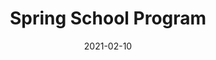 ---
title: "Spring School Program"
date: 2021-02-10
featured: true
school: true
weight: 1
layout: program
description: Here you can find the detailed program of the Spring School.
---